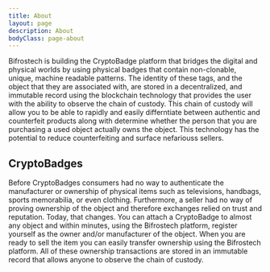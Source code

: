 ```yaml
---
title: About
layout: page
description: About
bodyClass: page-about
---
```


Bifrostech is building the CryptoBadge platform that bridges the digital and physical worlds by using physical badges that contain non-clonable, unique, machine readable patterns. The identity of these tags, and the object that they are associated with, are stored in a decentralized, and immutable record using the blockchain technology that provides the user with the ability to observe the chain of custody. This chain of custody will allow you to be able to rapidly and easily differntiate between authentic and counterfeit products along with determine whether the person that you are purchasing a used object actually owns the object. This technology has the potential to reduce counterfeiting and surface nefariouss sellers.

## CryptoBadges

Before CryptoBadges consumers had no way to authenticate the manufacturer or ownership of physical items such as televisions, handbags, sports memorabilia, or even clothing. Furthermore, a seller had no way of proving ownership of the object and therefore exchanges relied on trust and reputation. Today, that changes. You can attach a CryptoBadge to almost any object and within minutes, using the Bifrostech platform, register yourself as the owner and/or manufacturer of the object. When you are ready to sell the item you can easily transfer ownership using the Bifrostech platform. All of these ownership transactions are stored in an immutable record that allows anyone to observe the chain of custody.


